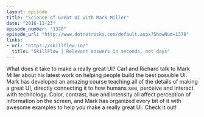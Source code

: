 ```yaml
---
layout: episode
title: "Science of Great UI with Mark Miller"
date: "2016-11-23"
episode_number: "1378"
episode_url: "http://www.dotnetrocks.com/default.aspx?ShowNum=1378"
links:
- url: "https://skillflow.io/"
  title: "SkillFlow | Relevant answers in seconds, not days"
---
```


What does it take to make a really great UI? Carl and Richard talk to Mark Miller about his latest work on helping people build the best possible UI. Mark has developed an amazing course teaching all of the details of making a great UI, directly connecting it to how humans see, perceive and interact with technology. Color, contrast, hue and intensity all affect perception of information on the screen, and Mark has organized every bit of it with awesome examples to help you make a really great UI. Check it out!

